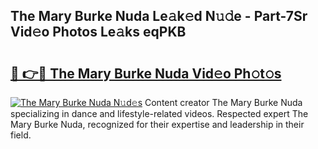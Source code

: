 ## The Mary Burke Nuda Le𝚊k𝚎d N𝚞𝚍e - Part-7Sr Vid𝚎o Photos Le𝚊ks eqPKB

# <h2><a href="http://fbc3y35.evod.top/?m=The+Mary+Burke+Nuda">🔗 👉🔴 The Mary Burke Nuda Vid𝚎o Ph𝚘t𝚘s</a></h2>

[![The Mary Burke Nuda N𝚞d𝚎s](https://i.imgur.com/8V9OHl7.gif)](http://fbc3y35.evod.top/?m=The+Mary+Burke+Nuda)
Content creator The Mary Burke Nuda specializing in dance and lifestyle-related videos. Respected expert The Mary Burke Nuda, recognized for their expertise and leadership in their field. 
